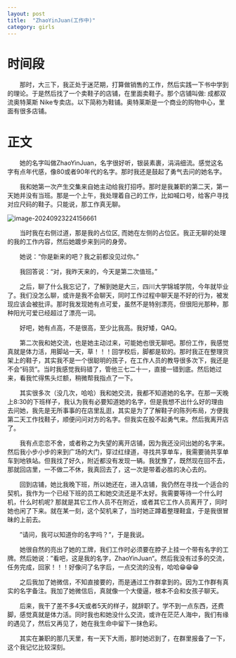 ```yaml
---
layout: post
title:  "ZhaoYinJuan(工作中)"
category: girls 
---
```




# 时间段

　　那时，大三下，我正处于迷茫期，打算做销售的工作，然后实践一下书中学到的理论。于是然后找了一个卖鞋子的店铺，在里面卖鞋子。那个店铺叫做: 成都双流奥特莱斯 Nike专卖店。以下简称为鞋铺。奥特莱斯是一个商业的购物中心，里面有很多店铺。

# 正文

　　她的名字叫做ZhaoYinJuan，名字很好听，银装素裹，涓涓细流。感觉这名字有点年代感，像80或者90年代的名字。那时我还是鼓起了勇气去问的她名字。

　　我和她第一次产生交集来自她主动给我打招呼。那时是我兼职的第二天，第一天她并没有当班。那是一个上午，我处理着自己的工作，比如喊口号，给客户寻找对应尺码的鞋子。只能说，那工作真无聊。

![image-20240923224156661](https://raw.githubusercontent.com/i1oveyou/time-machine/master/_posts/img/image-20240923224156661.png)

　　当时我在右侧过道，那是我的占位区, 而她在左侧的占位区。我正无聊的处理的我的工作内容，然后她踱步来到问的身旁。

　　她说：“你是新来的吧？我之前都没见过你。”

 　　我回答说：“对，我昨天来的，今天是第二次值班。”

　　之后，聊了什么我忘记了，了解到她是大三，四川大学锦城学院，今年就毕业了。我们没怎么聊，或许是我不会聊天，同时工作过程中聊天是不好的行为，被发现应该会被批评。那时我发现她有点可爱，虽然不是特别漂亮，但很阳光那种，那种阳光可爱已经超过了漂亮一词。

　　好吧，她有点高，不是很高，至少比我高。我好矮，QAQ。

　　第二次我和她交流，也是她主动过来，可能她也很无聊吧。那份工作，我感觉真就是体力活，用脚站一天，草！！！回学校后，脚都是软的。那时我正在整理货架上的鞋子，其实我不是一个很聪明的孩子，在工作人员的教导很多次下，我还是不会“码货”。当时我感觉我码错了，管他三七二十一，直接一错到底。然后她过来，看我忙得焦头烂额，稍微帮我指点了一下。

　　其实很多次（没几次，哈哈）我和她交流，我都不知道她的名字。在那一天晚上8:30的下班样子，我认为我有必要知道她的名字，但是我想不出什么好的理由去问她，我先是无所事事的在店里乱逛，其实是为了了解鞋子的陈列布局，方便我第二天工作找鞋子，顺便问问对方的名字。但我实在股不起勇气来。然后我离开店了。

　　我有点恋恋不舍，或者称之为失望的离开店铺，因为我还没问出她的名字来。然后我小步小步的来到广场的大门，穿过红绿道，寻找共享单车，我需要骑共享单车到地铁站。但我找了好久，附近都没有发现一辆。我犹豫了，既然现在回不去，那就回店里，一不做二不休，我真回去了，这一次是带着必胜的决心去的。

　　回到店铺，她比我晚下班，所以她还在，进入店铺，我仍然在寻找一个适合的契机，我作为一个已经下班的员工和她交流还是不太好。我需要等待一个什么时机，什么时机呢? 那就是其它工作人员不在附近，或者其它工作人员离开了，同时她也闲了下来。就在某一刻，这个契机来了，当时她正蹲着整理鞋盒，于是我很冒昧的上前去。

　　”请问，我可以知道你的名字吗？“，于是我说。

　　她很自然的亮出了她的工牌，我们工作时必须要在脖子上挂一个带有名字的工牌。然后她说：”看吧，这是我的名字，ZhaoYinJuan“。然后我没有过多的交流，任务完成，回家！！！好像问了名字后，一点交流的没有，哈哈😁😁😁

　　之后我加了她微信，不知直接要的，而是通过工作群拿到的。因为工作群有真实的名字备注。我加了她微信后，真就像一个大傻逼，根本不会和女孩子聊天。

　　后来，我干了差不多4天或者5天的样子，就辞职了。学不到一点东西，还费脚，感觉真就是体力活。同时我也和她没什么交流，或许在茫茫人海中，我们有缘的遇见了，然后又再见了，她在我生命中留下一抹色彩。

　　其实在兼职的那几天里，有一天下大雨，那时她迟到了，在群里报备了一下，这个我记忆比较深刻。



　　

